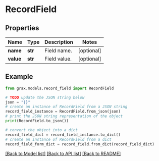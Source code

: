 # RecordField


## Properties

Name | Type | Description | Notes
------------ | ------------- | ------------- | -------------
**name** | **str** | Field name. | [optional] 
**value** | **str** | Field value. | [optional] 

## Example

```python
from grax.models.record_field import RecordField

# TODO update the JSON string below
json = "{}"
# create an instance of RecordField from a JSON string
record_field_instance = RecordField.from_json(json)
# print the JSON string representation of the object
print(RecordField.to_json())

# convert the object into a dict
record_field_dict = record_field_instance.to_dict()
# create an instance of RecordField from a dict
record_field_form_dict = record_field.from_dict(record_field_dict)
```
[[Back to Model list]](../README.md#documentation-for-models) [[Back to API list]](../README.md#documentation-for-api-endpoints) [[Back to README]](../README.md)


